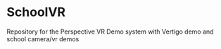# SchoolVR
Repository for the Perspective VR Demo system with Vertigo demo and school camera/vr demos
